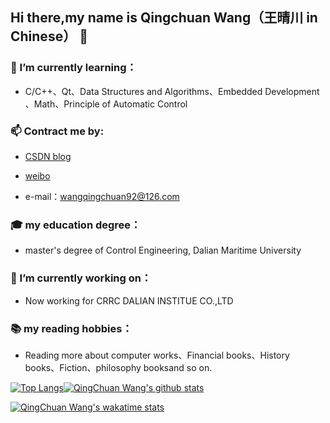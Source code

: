 ## Hi there,my name is Qingchuan Wang（王晴川 in Chinese） 👋

### 🌱 I’m currently learning：

- C/C++、Qt、Data Structures and Algorithms、Embedded Development 、Math、Principle of Automatic Control

### 📫 Contract me by:

- [CSDN blog](https://blog.csdn.net/wangqingchuan92)

- [weibo](https://weibo.com/u/2166554557?is_all=1)

- e-mail：wangqingchuan92@126.com

### 🎓 my education degree：

- master's degree of Control Engineering, Dalian Maritime University

### 🔭 I’m currently working on：

- Now working for CRRC DALIAN INSTITUE CO.,LTD

### 📚 my reading hobbies：

- Reading more about computer works、Financial books、History books、Fiction、philosophy booksand so on.

<!--
**fyw4/fyw4** is a ✨ _special_ ✨ repository because its `README.md` (this file) appears on your GitHub profile.

Here are some ideas to get you started:

- 🔭 I’m currently working on ...
- 🌱 I’m currently learning ...
- 👯 I’m looking to collaborate on ...
- 🤔 I’m looking for help with ...
- 💬 Ask me about ...
- 📫 How to reach me: ...
- 😄 Pronouns: ...
- ⚡ Fun fact: ...
-->

<!--常用语言--><!--github stats概述-->
[![Top Langs](https://github-readme-stats.vercel.app/api/top-langs/?username=fyw4&layout=compact)](https://github.com/fyw4/github-readme-stats)[![QingChuan Wang's github stats](https://github-readme-stats.vercel.app/api?username=fyw4&count_private=true&show_icons=true)](https://github.com/fyw4/github-readme-stats)


<!--周记录时间-->
[![QingChuan Wang's wakatime stats](https://github-readme-stats.vercel.app/api/wakatime?username=fyw4)](https://github.com/fyw4/github-readme-stats)


<!--可以增加想要pin在profile中的repo，以PlantVSZombie-sun-Cheater为例子-->
<!--[![ReadMe Card](https://github-readme-stats.vercel.app/api/pin/?username=fyw4&repo=PlantVSZombie-sun-Cheater)](https://github.com/fyw4/PlantVSZombie-sun-Cheater)-->



